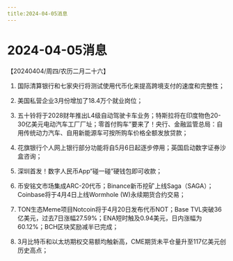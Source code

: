 ```yaml
---
title:2024-04-05消息
---
```

# 2024-04-05消息
【20240404/周四/农历二月二十六】

1. 国际清算银行和七家央行将测试使用代币化来提高跨境支付的速度和完整性；

2. 美国私营企业3月份增加了18.4万个就业岗位；

3. 五十铃将于2028财年推出L4级自动驾驶卡车业务；特斯拉将在印度物色20-30亿美元电动汽车工厂厂址；零首付购车”要来了！央行、金融监管总局：自用传统动力汽车、自用新能源车可按所购车价格全额发放贷款；

4. 花旗银行个人网上银行部分功能将自5月6日起逐步停用；英国启动数字证券沙盒咨询；

5. 深圳首发！数字人民币App“碰一碰”硬钱包即可收款；

6. 币安铭文市场集成ARC-20代币；Binance新币挖矿上线Saga（SAGA）；Coinbase将于4月4日上线Wormhole (W)永续期货合约交易；

7. TON生态Meme项目Notcoin将于4月20日发布代币NOT；Base TVL突破36亿美元，过去7日涨幅27.59%；ENA短时触及0.94美元，日内涨幅为60.12%；BCH区块奖励减半已完成；

8. 3月比特币和以太坊期权交易额均触新高，CME期货未平仓量升至117亿美元创历史高点；